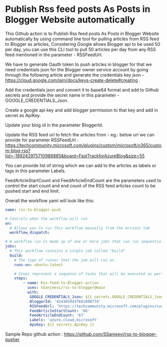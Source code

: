 # Publish Rss feed posts As Posts in Blogger Website automatically


This Github action is to Publish Rss feed posts As Posts in Blogger Website automatically by using command line tool for pulling articles from RSS feed to Blogger as articles, Considering Google allows Blogger api to be used 50 per day, you can use this CLI tool to pull 50 articles per day from any RSS feed mentioned in the parameter - RSSFeedUrl.

We have to generate Oauth token to push articles in blogger for that we need credentials json for the Blogger owner service account by going through the following article and generate the credentials key json - https://cloud.google.com/iam/docs/keys-create-delete#creating .

Add the credentials json and convert it to base64 format and add to Github secrets and provide the secret name in this parameter - GOOGLE_CREDENTIALS_Json.

Create a google api key and add blogger permission to that key and add in secret as ApiKey.

Update your blog id in the parameter BloggerId.

Update the RSS feed url to fetch the articles from - eg.: below url we can provide for parameter RSSFeedUrl :
https://techcommunity.microsoft.com/plugins/custom/microsoft/o365/custom-blog-rss?tid=-189242975710986885&board=FastTrackforAzureBlog&size=55

You can provide list of string which we can add to the articles as labels or tags in this parameter Labels.

FeedArticleStartCount and FeedArticleEndCount are the parameters used to control the start count and end count of the RSS feed articles count to be pushed start and end limit.

Overall the workflow yaml will look like this:


```yml
name: rss-to-blogger-push

# Controls when the workflow will run
on:
  # Allows you to run this workflow manually from the Actions tab
  workflow_dispatch:

# A workflow run is made up of one or more jobs that can run sequentially or in parallel
jobs:
  # This workflow contains a single job called "build"
  build:
    # The type of runner that the job will run on
    runs-on: ubuntu-latest

    # Steps represent a sequence of tasks that will be executed as part of the job
    steps:
        - name: Rss-feed-to-Blogger-action
          uses: SSanjeevi/rss-to-blogger@main
          with:
           GOOGLE_CREDENTIALS_Json: ${{ secrets.GOOGLE_CREDENTIALS_Json }}
           BloggerId: '4243659437681898774'
           RSSFeedUrl: 'https://techcommunity.microsoft.com/plugins/custom/microsoft/o365/custom-blog-rss?tid=-189242975710986885&board=FastTrackforAzureBlog&size=355'
           FeedArticleStartCount: '66'
           FeedArticleEndCount: '67'
           Labels: 'azure,cloud,microsoft'
           ApiKey: ${{ secrets.ApiKey }}
```

Sample Repo github action : https://github.com/SSanjeevi/rss-to-blogger-pusher